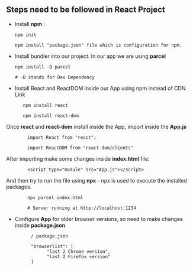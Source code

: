 ## Steps need to be followed in React Project

- Install **npm** :

      npm init

      npm install "package.json" file which is configuration for npm.

- Install bundler into our project. In our app we are using **parcel**

      npm install -D parcel

      # -D stands for Dev Dependency

- Install React and ReactDOM inside our App using npm instead of CDN Link

         npm install react

         npm install react-dom

Once **react** and **react-dom** install inside the App, import inside the **App.js**

            import React from "react";

            import ReactDOM from "react-dom/clients"

After importing make some changes inside **index.html** file:

            <script type="module" src="App.js"></script>

And then try to run the file using **npx -** npx is used to execute the installed packages.

            npx parcel index.html

            # Server running at http://localhost:1234

- Configure **App** for older browser versions, so need to make changes inside **package.json**

            / package.json

            "browserlist": [
                  "last 2 Chrome version",
                  "last 2 Firefox version"
            ]
